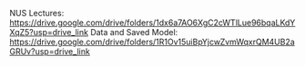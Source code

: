 NUS Lectures: https://drive.google.com/drive/folders/1dx6a7AO6XgC2cWTlLue96bqaLKdYXqZ5?usp=drive_link
Data and Saved Model: https://drive.google.com/drive/folders/1R1Ov15uiBpYjcwZvmWqxrQM4UB2aGRUv?usp=drive_link
